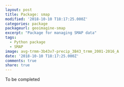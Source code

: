 ```yaml
---
layout: post
title: Package: smap
modified: '2018-10-10 T18:17:25.000Z'
categories: package
packageurl: geoimagine-smap
excerpt: "Package for managing SMAP data"
tags:
  - Python package
  - SMAP
image: avg-trmm-3b43v7-precip_3B43_trmm_2001-2016_A
date: '2018-10-10 T18:17:25.000Z'
comments: true
share: true
---
```


To be completed
